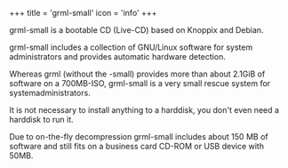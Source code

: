 +++
title = 'grml-small'
icon = 'info'
+++

grml-small is a bootable CD (Live-CD) based on Knoppix and Debian.

grml-small includes a collection of GNU/Linux software for system administrators and provides automatic hardware detection.

Whereas grml (without the -small) provides more than about 2.1GiB of software on a 700MB-ISO, grml-small is a very small rescue system for systemadministrators.

It is not necessary to install anything to a harddisk, you don't even need a harddisk to run it.

Due to on-the-fly decompression grml-small includes about 150 MB of software and still fits on a business card CD-ROM or USB device with 50MB.
